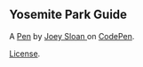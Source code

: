 Yosemite Park Guide 
--------------------


A [Pen](https://codepen.io/JoeySloan/pen/qBaNopO) by [Joey Sloan ](https://codepen.io/JoeySloan) on [CodePen](https://codepen.io).

[License](https://codepen.io/JoeySloan/pen/qBaNopO/license).